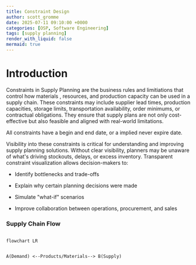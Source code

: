 ```yaml
---
title: Constraint Design
author: scott_gromme
date: 2025-07-11 09:10:00 +0000
categories: [OSP, Software Engineering]
tags: [supply planning]
render_with_liquid: false
mermaid: true
---
```

# Introduction

Constraints in Supply Planning are the business rules and limitiations that control how materials , resources, and production capacity can be used in a supply chain.
These constraints may include supplier lead times, production capacities, storage limits, transportation availability, order minimums, or contractual obligations. They ensure that supply plans are not only cost-effective but also feasible and aligned with real-world limitations.

All constraints have a begin and end date, or a implied never expire date.

Visibility into these constraints is critical for understanding and improving supply planning solutions. Without clear visibility, planners may be unaware of what's driving stockouts, delays, or excess inventory. Transparent constraint visualization allows decision-makers to:

* Identify bottlenecks and trade-offs

* Explain why certain planning decisions were made

* Simulate "what-if" scenarios

* Improve collaboration between operations, procurement, and sales


###        Supply Chain Flow

```mermaid

flowchart LR
  

A(Demand) <--Products/Materials--> B(Supply)

```
